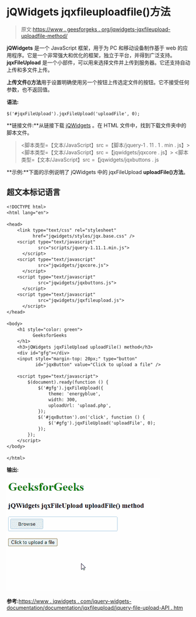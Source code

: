 # jQWidgets jqxfileuploadfile()方法

> 原文:[https://www . geesforgeks . org/jqwidgets-jqxfileupload-uploadfile-method/](https://www.geeksforgeeks.org/jqwidgets-jqxfileupload-uploadfile-method/)

**jQWidgets** 是一个 JavaScript 框架，用于为 PC 和移动设备制作基于 web 的应用程序。它是一个非常强大和优化的框架，独立于平台，并得到广泛支持。 **jqxFileUpload** 是一个小部件，可以用来选择文件并上传到服务器。它还支持自动上传和多文件上传。

**上传文件()方法**用于设置明确使用另一个按钮上传选定文件的按钮。它不接受任何参数，也不返回值。

**语法:**

```
$('#jqxFileUpload').jqxFileUpload('uploadFile', 0);
```

**链接文件:**从链接下载 [jQWidgets](https://www.jqwidgets.com/download/) 。在 HTML 文件中，找到下载文件夹中的脚本文件。

> <link type="”text/css”" rel="”Stylesheet”" href="”jqwidgets/styles/jqx.base.css”">
> <脚本类型=【文本/JavaScript】src =【脚本/jquery-1 . 11 . 1 . min . js】></脚本>
> <脚本类型=【文本/JavaScript】src =【jqwidgets/jqxcore . js】></脚本>
> <脚本类型=【文本/JavaScript】src =【jqwidgets/jqxbuttons . js

**示例:**下面的示例说明了 jQWidgets 中的 jqxFileUpload **uploadFile()方法**。

## 超文本标记语言

```
<!DOCTYPE html>
<html lang="en">

<head>
    <link type="text/css" rel="stylesheet" 
          href="jqwidgets/styles/jqx.base.css" />
    <script type="text/javascript" 
            src="scripts/jquery-1.11.1.min.js">
      </script>
    <script type="text/javascript" 
            src="jqwidgets/jqxcore.js">
      </script>
    <script type="text/javascript" 
            src="jqwidgets/jqxbuttons.js">
      </script>
    <script type="text/javascript" 
            src="jqwidgets/jqxfileupload.js">
      </script>  
</head>

<body>
    <h1 style="color: green">
          GeeksforGeeks 
    </h1>
    <h3>jQWidgets jqxFileUpload uploadFile() method</h3>
    <div id="gfg"></div>
    <input style="margin-top: 20px;" type="button"
           id="jqxButton" value="Click to upload a file" />

    <script type="text/javascript">
        $(document).ready(function () {
            $('#gfg').jqxFileUpload({ 
                theme: 'energyblue',
                width: 300,
                uploadUrl: 'upload.php',
            });
            $('#jqxButton').on('click', function () {
                $('#gfg').jqxFileUpload('uploadFile', 0);
            });
        });
    </script>
</body>

</html>
```

**输出:**

![](img/e25deb7236e9766007ffb277b6452eec.png)

**参考:**[https://www . jqwidgets . com/jquery-widgets-documentation/documentation/jqxfileupload/jquery-file-upload-API . htm](https://www.jqwidgets.com/jquery-widgets-documentation/documentation/jqxfileupload/jquery-file-upload-api.htm)